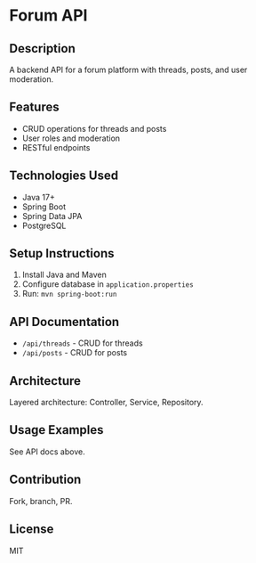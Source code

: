 # Forum API

## Description
A backend API for a forum platform with threads, posts, and user moderation.

## Features
- CRUD operations for threads and posts
- User roles and moderation
- RESTful endpoints

## Technologies Used
- Java 17+
- Spring Boot
- Spring Data JPA
- PostgreSQL

## Setup Instructions
1. Install Java and Maven
2. Configure database in `application.properties`
3. Run: `mvn spring-boot:run`

## API Documentation
- `/api/threads` - CRUD for threads
- `/api/posts` - CRUD for posts

## Architecture
Layered architecture: Controller, Service, Repository.

## Usage Examples
See API docs above.

## Contribution
Fork, branch, PR.

## License
MIT
